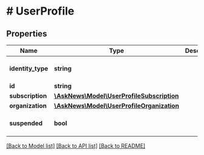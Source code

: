 # # UserProfile

## Properties

Name | Type | Description | Notes
------------ | ------------- | ------------- | -------------
**identity_type** | **string** |  | [optional] [default to 'user']
**id** | **string** |  |
**subscription** | [**\AskNews\Model\UserProfileSubscription**](UserProfileSubscription.md) |  |
**organization** | [**\AskNews\Model\UserProfileOrganization**](UserProfileOrganization.md) |  | [optional]
**suspended** | **bool** |  | [optional] [default to false]

[[Back to Model list]](../../README.md#models) [[Back to API list]](../../README.md#endpoints) [[Back to README]](../../README.md)
